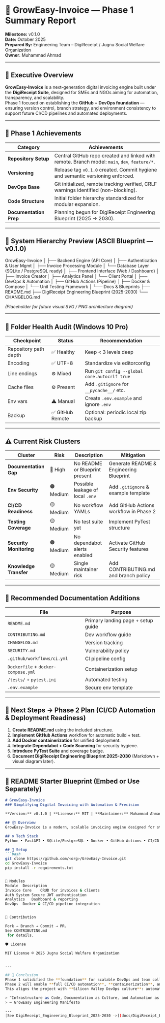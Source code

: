 # 🚀 GrowEasy-Invoice — Phase 1 Summary Report  
**Milestone:** v0.1.0  
**Date:** October 2025  
**Prepared By:** Engineering Team – DigiReceipt / Jugnu Social Welfare Organization  
**Owner:** Muhammad Ahmad  

---

## 🧭 Executive Overview  
**GrowEasy-Invoice** is a next-generation digital invoicing engine built under the **DigiReceipt Suite**, designed for SMEs and NGOs aiming for automation, transparency, and scalability.  
Phase 1 focused on establishing the **GitHub + DevOps foundation** — ensuring version control, branch strategy, and environment consistency to support future CI/CD pipelines and automated deployments.

---

## 🧩 Phase 1 Achievements

| Category | Achievements |
|-----------|--------------|
| **Repository Setup** | Central GitHub repo created and linked with remote. Branch model: `main`, `dev`, `feature/*`. |
| **Versioning** | Release tag `v0.1.0` created. Commit hygiene and semantic versioning enforced. |
| **DevOps Base** | Git initialized, remote tracking verified, CRLF warnings identified (non-blocking). |
| **Code Structure** | Initial folder hierarchy standardized for modular expansion. |
| **Documentation Prep** | Planning begun for DigiReceipt Engineering Blueprint (2025 → 2030). |

---

## 🧱 System Hierarchy Preview (ASCII Blueprint — v0.1.0)

GrowEasy-Invoice
│
├── Backend Engine (API Core)
│ ├── Authentication & User Mgmt
│ ├── Invoice Processing Module
│ └── Database Layer (SQLite / PostgreSQL ready)
│
├── Frontend Interface (Web / Dashboard)
│ ├── Invoice Creator
│ ├── Analytics Panel
│ └── Client Portal
│
├── DevOps & Automation
│ ├── GitHub Actions (Pipeline)
│ ├── Docker & Compose
│ └── Unit Testing Framework
│
└── Docs & Blueprints
├── README.md
├── DigiReceipt Engineering Blueprint (2025-2030)
└── CHANGELOG.md

*(Placeholder for future visual SVG / PNG architecture diagram)*  

---

## 🧾 Folder Health Audit (Windows 10 Pro)

| Checkpoint | Status | Recommendation |
|-------------|---------|----------------|
| Repository path depth | ✅ Healthy | Keep < 3 levels deep |
| Encoding | ✅ UTF-8 | Standardize via editorconfig |
| Line endings | ⚙️ Mixed | Run `git config --global core.autocrlf true` |
| Cache files | ⚙️ Present | Add `.gitignore` for `__pycache__/` etc. |
| Env vars | ⚠️ Manual | Create `.env.example` and ignore `.env` |
| Backup | ✅ GitHub Remote | Optional: periodic local zip backup |

---

## ⚠️ Current Risk Clusters

| Cluster | Risk | Description | Mitigation |
|----------|------|--------------|-------------|
| **Documentation Gap** | 🔴 High | No README or Blueprint present | Generate README & Engineering Blueprint |
| **Env Security** | 🟠 Medium | Possible leakage of local `.env` | Add `.gitignore` & example template |
| **CI/CD Readiness** | 🟡 Medium | No workflow YAMLs | Add GitHub Actions workflow in Phase 2 |
| **Testing Coverage** | 🟡 Medium | No test suite yet | Implement PyTest structure |
| **Security Monitoring** | 🟠 Medium | No dependabot alerts enabled | Activate GitHub Security features |
| **Knowledge Transfer** | 🟡 Medium | Single maintainer risk | Add CONTRIBUTING.md and branch policy |

---

## 📘 Recommended Documentation Additions

| File | Purpose |
|------|----------|
| `README.md` | Primary landing page + setup guide |
| `CONTRIBUTING.md` | Dev workflow guide |
| `CHANGELOG.md` | Version tracking |
| `SECURITY.md` | Vulnerability policy |
| `.github/workflows/ci.yml` | CI pipeline config |
| `Dockerfile` + `docker-compose.yml` | Containerization setup |
| `/tests/` + `pytest.ini` | Automated testing |
| `.env.example` | Secure env template |

---

## 🧭 Next Steps → Phase 2 Plan (CI/CD Automation & Deployment Readiness)

1. **Create README.md** using the included structure.  
2. **Implement GitHub Actions** workflow for automatic build + test.  
3. **Add Docker containerization** for unified deployment.  
4. **Integrate Dependabot + Code Scanning** for security hygiene.  
5. **Introduce PyTest Suite** and coverage badge.  
6. **Document DigiReceipt Engineering Blueprint 2025-2030** (Markdown + visual diagram later).  

---

## 🧱 README Starter Blueprint (Embed or Use Separately)

```markdown
# GrowEasy-Invoice  
### Simplifying Digital Invoicing with Automation & Precision  

**Version:** v0.1.0 | **License:** MIT | **Maintainer:** Muhammad Ahmad  

## 📦 Overview  
GrowEasy-Invoice is a modern, scalable invoicing engine designed for startups, SMEs, and NGOs.  

## ⚙️ Tech Stack  
Python • FastAPI • SQLite/PostgreSQL • Docker • GitHub Actions • CI/CD  

## 🚀 Setup  
```bash
git clone https://github.com/<org>/GrowEasy-Invoice.git
cd GrowEasy-Invoice
pip install -r requirements.txt


🧱 Modules
Module	Description
Invoice Core	CRUD for invoices & clients
Auth System	Secure JWT authentication
Analytics	Dashboard & reporting
DevOps	Docker & CI/CD pipeline integration


🤝 Contribution

Fork → Branch → Commit → PR.
See CONTRIBUTING.md
 for details.

🛡️ License

MIT License © 2025 Jugnu Social Welfare Organization


---

## 🧭 Conclusion  
Phase 1 solidified the **foundation** for scalable DevOps and team collaboration.  
Phase 2 will enable **full CI/CD automation**, **containerization**, and **deployment readiness**.  
This aligns the project with **Silicon Valley DevOps culture**: automation-first, documentation-driven, and security-embedded.

> “Infrastructure as Code, Documentation as Culture, and Automation as a Habit.”  
> — GrowEasy Engineering Manifesto

---
[See DigiReceipt_Engineering_Blueprint_2025-2030 ->](docs/DigiReceipt_Engineering_Blueprint_2025-2030.md)



